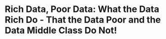 # Rich Data, Poor Data: What the Data Rich Do - That the Data Poor and the Data Middle Class Do Not!

